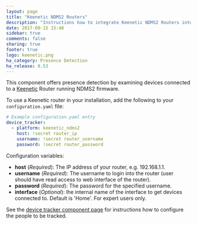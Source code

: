```yaml
---
layout: page
title: "Keenetic NDMS2 Routers"
description: "Instructions how to integrate Keenetic NDMS2 Routers into Home Assistant."
date: 2017-09-15 15:40
sidebar: true
comments: false
sharing: true
footer: true
logo: keenetic.png
ha_category: Presence Detection
ha_release: 0.53
---
```


This component offers presence detection by examining devices connected to a [Keenetic](https://keenetic.net/)
Router running NDMS2 firmware.

To use a Keenetic router in your installation, add the following to your `configuration.yaml` file:

```yaml
# Example configuration.yaml entry
device_tracker:
  - platform: keenetic_ndms2
    host: !secret router_ip
    username: !secret router_username
    password: !secret router_password
```

Configuration variables:

- **host** (*Required*): The IP address of your router, e.g. 192.168.1.1.
- **username** (*Required*): The username to login into the router (user should have read access to web interface of the router).
- **password** (*Required*): The password for the specified username.
- **interface** (*Optional*): Ihe internal name of the interface to get devices connected to. Default is 'Home'. For expert users only. 


See the [device tracker component page](/components/device_tracker/) for instructions how to configure the people to be tracked.
